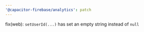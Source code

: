 ```yaml
---
'@capacitor-firebase/analytics': patch
---
```


fix(web): `setUserId(...)` has set an empty string instead of `null`
